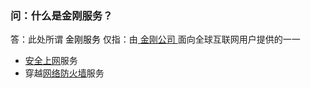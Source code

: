### 问：什么是金刚服务？
答：此处所谓<font color="Black"> 金刚服务 </font>仅指：由[ 金刚公司 ](https://a2zitpro.github.io/web/金刚公司)面向全球互联网用户提供的一一
- [安全上网]()服务
- 穿越[网络防火墙]()服务
